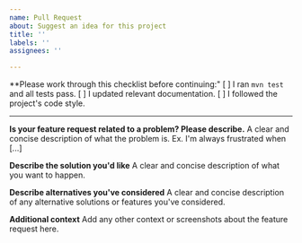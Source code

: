 ```yaml
---
name: Pull Request
about: Suggest an idea for this project
title: ''
labels: ''
assignees: ''

---
```


**Please work through this checklist before continuing:"
[ ] I ran `mvn test` and all tests pass.
[ ] I updated relevant documentation.
[ ] I followed the project's code style.

---

**Is your feature request related to a problem? Please describe.**
A clear and concise description of what the problem is. Ex. I'm always frustrated when [...]

**Describe the solution you'd like**
A clear and concise description of what you want to happen.

**Describe alternatives you've considered**
A clear and concise description of any alternative solutions or features you've considered.

**Additional context**
Add any other context or screenshots about the feature request here.
